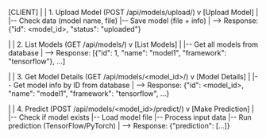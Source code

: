 [CLIENT]
   |
   | 1. Upload Model (POST /api/models/upload/)
   v
[Upload Model]
   |
   |-- Check data (model name, file)
   |-- Save model (file + info)
   |
   --> Response: {"id": <model_id>, "status": "uploaded"}

   |
   | 2. List Models (GET /api/models/)
   v
[List Models]
   |
   |-- Get all models from database
   |
   --> Response: [{"id": 1, "name": "model1", "framework": "tensorflow"}, ...]

   |
   | 3. Get Model Details (GET /api/models/<model_id>/)
   v
[Model Details]
   |
   |-- Get model info by ID from database
   |
   --> Response: {"id": <model_id>, "name": "model1", "framework": "tensorflow", ...}

   |
   | 4. Predict (POST /api/models/<model_id>/predict/)
   v
[Make Prediction]
   |
   |-- Check if model exists
   |-- Load model file
   |-- Process input data
   |-- Run prediction (TensorFlow/PyTorch)
   |
   --> Response: {"prediction": [...]}
